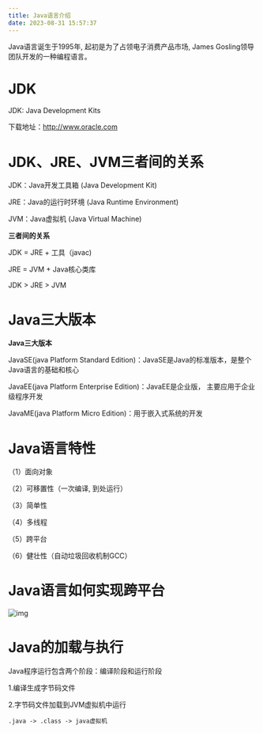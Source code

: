 ```yaml
---
title: Java语言介绍
date: 2023-08-31 15:57:37
---
```


Java语言诞生于1995年, 起初是为了占领电子消费产品市场, James Gosling领导团队开发的一种编程语言。

# 

# JDK



JDK: Java Development Kits



下载地址：http://www.oracle.com



# JDK、JRE、JVM三者间的关系



JDK：Java开发工具箱 (Java Development Kit)



JRE：Java的运行时环境 (Java Runtime Environment)



JVM：Java虚拟机 (Java Virtual Machine)



**三者间的关系**



JDK = JRE + 工具（javac)



JRE = JVM + Java核心类库



JDK > JRE > JVM



# Java三大版本



**Java三大版本**



JavaSE(java PIatform Standard Edition)：JavaSE是Java的标准版本，是整个Java语言的基础和核心



JavaEE(java PIatform Enterprise Edition)：JavaEE是企业版， 主要应用于企业级程序开发



JavaME(java PIatform Micro Edition)：用于嵌入式系统的开发



# Java语言特性



（1）面向对象



（2）可移置性（一次编译, 到处运行）



（3）简单性



（4）多线程



（5）跨平台



（6）健壮性（自动垃圾回收机制GCC）



# Java语言如何实现跨平台



![img](https://cdn.nlark.com/yuque/0/2021/png/21471868/1627889755359-2deb501e-d52f-40ca-96b8-0bd5645615fa.png)



# Java的加载与执行



Java程序运行包含两个阶段：编译阶段和运行阶段



1.编译生成字节码文件



2.字节码文件加载到JVM虚拟机中运行



```
.java -> .class -> java虚拟机
```
